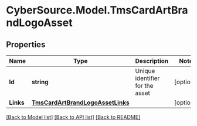# CyberSource.Model.TmsCardArtBrandLogoAsset
## Properties

Name | Type | Description | Notes
------------ | ------------- | ------------- | -------------
**Id** | **string** | Unique identifier for the asset  | [optional] 
**Links** | [**TmsCardArtBrandLogoAssetLinks**](TmsCardArtBrandLogoAssetLinks.md) |  | [optional] 

[[Back to Model list]](../README.md#documentation-for-models) [[Back to API list]](../README.md#documentation-for-api-endpoints) [[Back to README]](../README.md)

